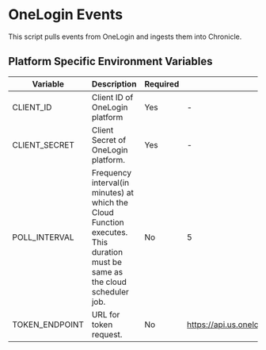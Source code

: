 # OneLogin Events

This script pulls events from OneLogin and ingests them into Chronicle.

## Platform Specific Environment Variables

| Variable       | Description                                                     | Required | Default | Secret |
| -------------- | --------------------------------------------------------------- | -------- | ------- | ------ |
| CLIENT_ID      | Client ID of OneLogin platform                                  | Yes      | -       | No     |
| CLIENT_SECRET  | Client Secret of OneLogin platform.                             | Yes      | -       | Yes    |
| POLL_INTERVAL  | Frequency interval(in minutes) at which the Cloud Function executes. This duration must be same as the cloud scheduler job. | No      | 5       | No    |
| TOKEN_ENDPOINT | URL for token request.                                          | No       | https://api.us.onelogin.com/auth/oauth2/v2/token       | No     |

